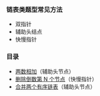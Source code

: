 ### 链表类题型常见方法
- 双指针
- 辅助头结点
- 快慢指针

### 目录
- [两数相加](https://github.com/SunnyZhang06/LeetCode-solution-by-classification/blob/master/%E9%93%BE%E8%A1%A8/2-%E4%B8%A4%E6%95%B0%E7%9B%B8%E5%8A%A0.cpp)（辅助头节点）
- [删除倒数第 N 个节点](https://github.com/SunnyZhang06/LeetCode-solution-by-classification/blob/master/%E9%93%BE%E8%A1%A8/19-%E5%88%A0%E9%99%A4%E9%93%BE%E8%A1%A8%E5%80%92%E6%95%B0%E7%AC%ACN%E4%B8%AA%E8%8A%82%E7%82%B9.cpp)（快慢指针）
- [合并两个有序链表](https://github.com/SunnyZhang06/LeetCode-solution-by-classification/blob/master/%E9%93%BE%E8%A1%A8/21-%E5%90%88%E5%B9%B6%E4%B8%A4%E4%B8%AA%E6%9C%89%E5%BA%8F%E9%93%BE%E8%A1%A8.cpp)（辅助头节点）
